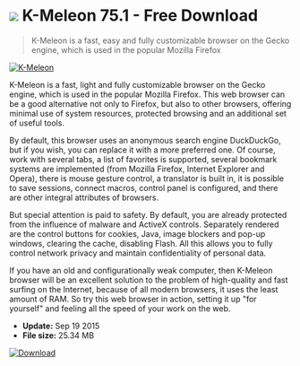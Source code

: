 # ![](https://cdn.softexe.net/static/icon/0/k-meleon-3741.png) K-Meleon 75.1 - Free Download

> K-Meleon is a fast, easy and fully customizable browser on the Gecko engine, which is used in the popular Mozilla Firefox

[![K-Meleon](https://gallery.dpcdn.pl/imgc/Tools/2170/g_-_420x350_1.5_-_x20141007155013_0.png)](https://softexe.net/win/internet/browsers/k-meleon:cgdp.html)

K-Meleon is a fast, light and fully customizable browser on the Gecko engine, which is used in the popular Mozilla Firefox. This web browser can be a good alternative not only to Firefox, but also to other browsers, offering minimal use of system resources, protected browsing and an additional set of useful tools.

By default, this browser uses an anonymous search engine DuckDuckGo, but if you wish, you can replace it with a more preferred one. Of course, work with several tabs, a list of favorites is supported, several bookmark systems are implemented (from Mozilla Firefox, Internet Explorer and Opera), there is mouse gesture control, a translator is built in, it is possible to save sessions, connect macros, control panel is configured, and there are other integral attributes of browsers.

But special attention is paid to safety. By default, you are already protected from the influence of malware and ActiveX controls. Separately rendered are the control buttons for cookies, Java, image blockers and pop-up windows, clearing the cache, disabling Flash. All this allows you to fully control network privacy and maintain confidentiality of personal data.

If you have an old and configurationally weak computer, then K-Meleon browser will be an excellent solution to the problem of high-quality and fast surfing on the Internet, because of all modern browsers, it uses the least amount of RAM. So try this web browser in action, setting it up "for yourself" and feeling all the speed of your work on the web.


- **Update:** Sep 19 2015
- **File size:** 25.34 MB

[![Download](https://cdn.softexe.net/static/img/download.png)](https://softexe.net/win/internet/browsers/k-meleon:cgdp.html)

